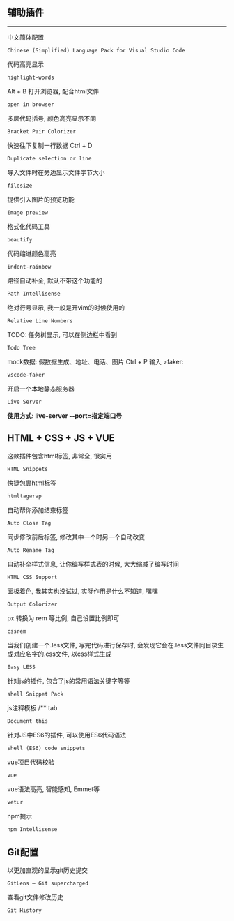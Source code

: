 ## 辅助插件

---

中文简体配置
```shell
Chinese (Simplified) Language Pack for Visual Studio Code
```

代码高亮显示

```shell
highlight-words
```

Alt + B 打开浏览器, 配合html文件
```shell
open in browser
```

多层代码括号, 颜色高亮显示不同
```shell
Bracket Pair Colorizer
```

快速往下复制一行数据 Ctrl + D
```shell
Duplicate selection or line
```

导入文件时在旁边显示文件字节大小
```shell
filesize
```

提供引入图片的预览功能
```shell
Image preview
```

格式化代码工具
```shell
beautify
```

代码缩进颜色高亮
```shell
indent-rainbow
```

路径自动补全, 默认不带这个功能的
```shell
Path Intellisense
```

绝对行号显示, 我一般是开vim的时候使用的
```shell
Relative Line Numbers
```

TODO: 任务树显示, 可以在侧边栏中看到
```shell
Todo Tree
```

mock数据: 假数据生成、地址、电话、图片 Ctrl + P 输入 >faker:
```shell
vscode-faker
```

开启一个本地静态服务器
```shell
Live Server
```
**使用方式: live-server --port=指定端口号**


## HTML + CSS + JS + VUE

这款插件包含html标签, 非常全, 很实用
```shell
HTML Snippets
```

快捷包裹html标签
```shell
htmltagwrap
```

自动帮你添加结束标签
```shell
Auto Close Tag
```

同步修改前后标签, 修改其中一个时另一个自动改变
```shell
Auto Rename Tag
```

自动补全样式信息, 让你编写样式表的时候, 大大缩减了编写时间
```shell
HTML CSS Support
```

面板着色, 我其实也没试过, 实际作用是什么不知道, 嘿嘿
```shell
Output Colorizer
```

px 转换为 rem 等比例, 自己设置比例即可
```shell
cssrem
```

当我们创建一个.less文件, 写完代码进行保存时, 会发现它会在.less文件同目录生成对应名字的.css文件, 以css样式生成
```shell
Easy LESS
```

针对js的插件, 包含了js的常用语法关键字等等
```shell
shell Snippet Pack
```

js注释模板 /** tab
```shell
Document this
```

针对JS中ES6的插件, 可以使用ES6代码语法
```shell
shell (ES6) code snippets
```

vue项目代码校验
```shell
vue
```

vue语法高亮, 智能感知, Emmet等
```shell
vetur
```

npm提示
```shell
npm Intellisense
```



## Git配置
以更加直观的显示git历史提交
```shell
GitLens — Git supercharged
```

查看git文件修改历史
```shell
Git History
```

